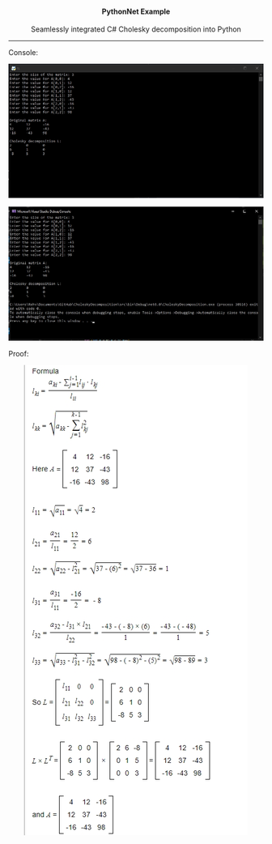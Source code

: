 <h4 align="center">PythonNet Example</h4>
<p align="center">Seamlessly integrated C# Cholesky decomposition into Python</p>

---

Console:
<div align="center">
  <p>
    <img src="./res/images/CholeskyDecompPython.jpg">
  </p>
</div>

<div align="center">
  <p>
    <img src="./res/images/CholeskyDecompCsharp.jpg">
  </p>
</div>

Proof:
<div align="center">
  <p>
    <img src="./res/images/CholeskyDecompProof.jpg">
  </p>
</div>
